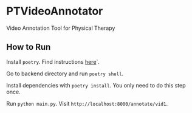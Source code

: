 # PTVideoAnnotator
Video Annotation Tool for Physical Therapy

## How to Run

Install `poetry`. Find instructions [here](https://python-poetry.org/docs/#osx--linux--bashonwindows-install-instructions)`.

Go to backend directory and run `poetry shell`.

Install dependencies with `poetry install`. You only need to do this step once.

Run `python main.py`. Visit `http://localhost:8000/annotate/vid1`.
